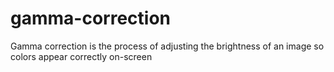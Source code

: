 # gamma-correction
Gamma correction is the process of adjusting the brightness of an image so colors appear correctly on-screen
